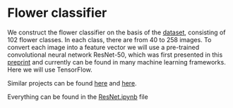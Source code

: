 # Flower classifier

We construct the flower classifier on the basis of the [dataset](https://www.robots.ox.ac.uk/~vgg/data/flowers/102/), consisting of 102 flower classes. In each class, there are from 40 to 258 images. To convert each image into a feature vector we will use a pre-trained convolutional neural network ResNet-50, which was first presented in this [preprint](https://arxiv.org/abs/1512.03385) and currently can be found in many machine learning frameworks. Here we will use TensorFlow.

Similar projects can be found [here](https://towardsdatascience.com/build-train-and-deploy-a-real-world-flower-classifier-of-102-flower-types-a90f66d2092a) and [here](https://www.kaggle.com/code/dtosidis/flower-classifier-tensorflow/notebook). 

Everything can be found in the [ResNet.ipynb](ResNet.ipynb) file
